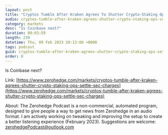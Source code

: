 ```yaml
---
layout: post
title: "Cryptos Tumble After Kraken Agrees To Shutter Crypto-Staking Ops To Settle SEC Charges"
audio: cryptos-tumble-after-kraken-agrees-shutter-crypto-staking-ops-settle-sec-charges-0
category: markets
desc: "Is Coinbase next?"
duration: 00:03:59
length: 239
datetime: Thu, 09 Feb 2023 20:13:00 +0000
tags: podcast
guid: cryptos-tumble-after-kraken-agrees-shutter-crypto-staking-ops-settle-sec-charges-0
order: 0
---
```

Is Coinbase next?

Link: [https://www.zerohedge.com/markets/cryptos-tumble-after-kraken-agrees-shutter-crypto-staking-ops-settle-sec-charges](https://www.zerohedge.com/markets/cryptos-tumble-after-kraken-agrees-shutter-crypto-staking-ops-settle-sec-charges)

About: The Zerohedge Podcast is a non-commercial, automated program, designed to give people a way to get news from Zerohedge in an audio format.  I am actively working on tweaking and improving the setup to create a better listening experience (February 2023).  Suggestions are welcome: [zerohedgePodcast@outlook.com](mailto:zerohedgePodcast@outlook.com)